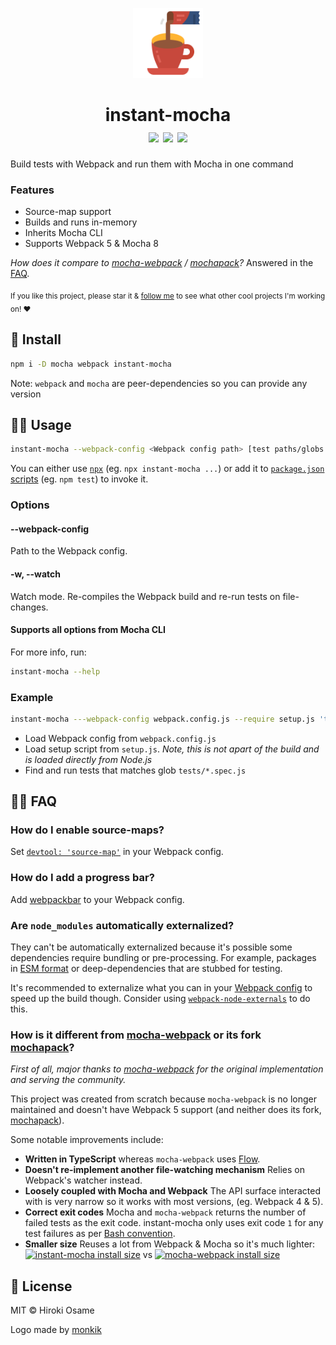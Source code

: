 <p align="center">
  <img src=".github/logo.svg" width="112px">
</p>

<h1 align="center">
  instant-mocha
  <br>
  <a href="https://npm.im/instant-mocha"><img src="https://badgen.net/npm/v/instant-mocha"></a> <a href="https://npm.im/instant-mocha"><img src="https://badgen.net/npm/dm/instant-mocha"></a> <a href="https://packagephobia.now.sh/result?p=instant-mocha"><img src="https://packagephobia.now.sh/badge?p=instant-mocha"></a>
</h1>

Build tests with Webpack and run them with Mocha in one command

### Features
- Source-map support
- Builds and runs in-memory
- Inherits Mocha CLI
- Supports Webpack 5 & Mocha 8

_How does it compare to [mocha-webpack](https://github.com/zinserjan/mocha-webpack) / [mochapack](https://github.com/sysgears/mochapack)?_ Answered in the [FAQ](#how-is-it-different-from-mocha-webpack-or-its-fork-mochapack).

<sub>If you like this project, please star it & [follow me](https://github.com/privatenumber) to see what other cool projects I'm working on! ❤️</sub>

## 🚀 Install
```sh
npm i -D mocha webpack instant-mocha
```

Note: `webpack` and `mocha` are peer-dependencies so you can provide any version

## 👨‍🏫 Usage
```sh
instant-mocha --webpack-config <Webpack config path> [test paths/globs...]
```

You can either use [`npx`](https://www.npmjs.com/package/npx) (eg. `npx instant-mocha ...`) or add it to [`package.json` scripts](https://nodejs.dev/learn/the-package-json-guide) (eg. `npm test`) to invoke it. 

### Options
#### --webpack-config
Path to the Webpack config.

#### -w, --watch
Watch mode. Re-compiles the Webpack build and re-run tests on file-changes.

#### Supports all options from Mocha CLI
For more info, run:
```sh
instant-mocha --help
```

### Example
```sh
instant-mocha ---webpack-config webpack.config.js --require setup.js 'tests/*.spec.js'
```
- Load Webpack config from `webpack.config.js`
- Load setup script from `setup.js`. _Note, this is not apart of the build and is loaded directly from Node.js_
- Find and run tests that matches glob `tests/*.spec.js`

## 💁‍♀️ FAQ

### How do I enable source-maps?
Set [`devtool: 'source-map'`](https://webpack.js.org/configuration/devtool/) in your Webpack config.

### How do I add a progress bar?
Add [webpackbar](https://github.com/unjs/webpackbar) to your Webpack config.

### Are `node_modules` automatically externalized?
They can't be automatically externalized because it's possible some dependencies require bundling or pre-processing. For example, packages in [ESM format](https://nodejs.org/api/esm.html) or deep-dependencies that are stubbed for testing.

It's recommended to externalize what you can in your [Webpack config](https://webpack.js.org/configuration/externals/) to speed up the build though. Consider using [`webpack-node-externals`](https://github.com/liady/webpack-node-externals) to do this.

### How is it different from [mocha-webpack](https://github.com/zinserjan/mocha-webpack) or its fork [mochapack](https://github.com/sysgears/mochapack)?

_First of all, major thanks to [mocha-webpack](https://github.com/zinserjan/mocha-webpack) for the original implementation and serving the community._

This project was created from scratch because `mocha-webpack` is no longer maintained and doesn't have Webpack 5 support (and neither does its fork, [mochapack](https://github.com/sysgears/mochapack)).

Some notable improvements include:
- **Written in TypeScript** whereas `mocha-webpack` uses [Flow](https://github.com/facebook/flow).
- **Doesn't re-implement another file-watching mechanism** Relies on Webpack's watcher instead.
- **Loosely coupled with Mocha and Webpack** The API surface interacted with is very narrow so it works with most versions, (eg. Webpack 4 & 5).
- **Correct exit codes** Mocha and `mocha-webpack` returns the number of failed tests as the exit code. instant-mocha only uses exit code `1` for any test failures as per [Bash convention](https://tldp.org/LDP/abs/html/exitcodes.html).
- **Smaller size** Reuses a lot from Webpack & Mocha so it's much lighter: [![instant-mocha install size](https://packagephobia.now.sh/badge?p=instant-mocha)](https://packagephobia.now.sh/result?p=instant-mocha) vs [![mocha-webpack install size](https://packagephobia.now.sh/badge?p=mocha-webpack)](https://packagephobia.now.sh/result?p=mocha-webpack)

## 💼 License
MIT © Hiroki Osame

Logo made by <a href="https://www.flaticon.com/free-icon/instant-coffee_3063818" title="monkik">monkik</a>
